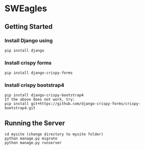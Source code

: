 # SWEagles

## Getting Started

### Install Django using 
    pip install django
### Install crispy forms
	pip install django-crispy-forms
### Install crispy bootstrap4
	pip install django-crispy-bootstrap4
    If the above does not work, try:
    pip install git+https://github.com/django-crispy-forms/crispy-bootstrap4.git

## Running the Server
    cd mysite (change directory to mysite folder)
    python manage.py migrate
    python manage.py runserver

